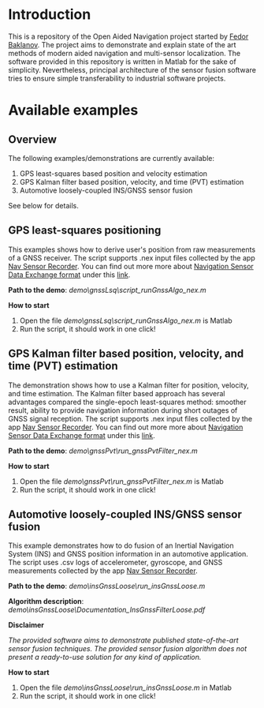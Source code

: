 # Introduction

This is a repository of the Open Aided Navigation project started by [Fedor Baklanov](https://navigation-expert.com/about_us). 
The project aims to demonstrate and explain state of the art methods of modern aided navigation and multi-sensor localization.
The software provided in this repository is written in Matlab for the sake of simplicity. Nevertheless, principal
architecture of the sensor fusion software tries to ensure simple transferability to industrial software projects.

# Available examples

## Overview

The following examples/demonstrations are currently available:

1. GPS least-squares based position and velocity estimation
2. GPS Kalman filter based position, velocity, and time (PVT) estimation
3. Automotive loosely-coupled INS/GNSS sensor fusion

See below for details.

## GPS least-squares positioning

This examples shows how to derive user's position from raw measurements of a GNSS receiver. The script supports
.nex input files collected by the app [Nav Sensor Recorder](https://navigation-expert.com/software). You can find
out more more about [Navigation Sensor Data Exchange format](https://navigation-expert.com/nex_format#ul-id-header-sitename)
 under this [link](https://navigation-expert.com/nex_format#ul-id-header-sitename).

**Path to the demo**: *demo\gnssLsq\script_runGnssAlgo_nex.m*

**How to start**

1. Open the file *demo\gnssLsq\script_runGnssAlgo_nex.m* is Matlab
2. Run the script, it should work in one click!

## GPS Kalman filter based position, velocity, and time (PVT) estimation

The demonstration shows how to use a Kalman filter for position, velocity, and time estimation. The Kalman filter based
approach has several advantages compared the single-epoch least-squares method: smoother result, ability to provide navigation
information during short outages of GNSS signal reception. The script supports
.nex input files collected by the app [Nav Sensor Recorder](https://navigation-expert.com/software). You can find
out more more about [Navigation Sensor Data Exchange format](https://navigation-expert.com/nex_format#ul-id-header-sitename)
 under this [link](https://navigation-expert.com/nex_format#ul-id-header-sitename).
 
**Path to the demo**: *demo\gnssPvt\run_gnssPvtFilter_nex.m*

**How to start**

1. Open the file *demo\gnssPvt\run_gnssPvtFilter_nex.m* is Matlab
2. Run the script, it should work in one click!

## Automotive loosely-coupled INS/GNSS sensor fusion

This example demonstrates how to do fusion of an Inertial Navigation System (INS) and GNSS position information
in an automotive application. The script uses .csv logs of accelerometer, gyroscope, and GNSS measurements
collected by the app [Nav Sensor Recorder](https://navigation-expert.com/software). 

**Path to the demo**: *demo\insGnssLoose\run_insGnssLoose.m*

**Algorithm description**: *demo\insGnssLoose\Documentation_InsGnssFilterLoose.pdf*

**Disclaimer**

*The provided software aims to demonstrate published state-of-the-art sensor fusion techniques. The provided sensor
fusion algorithm does not present a ready-to-use solution for any kind of application.*

**How to start**

1. Open the file *demo\insGnssLoose\run_insGnssLoose.m* in Matlab
2. Run the script, it should work in one click!
